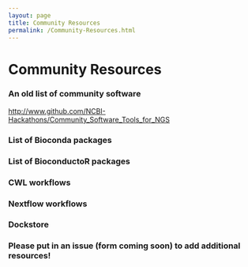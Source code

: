 ```yaml
---
layout: page
title: Community Resources
permalink: /Community-Resources.html
---
```


# Community Resources

### An old list of community software 

<a href="https://www.github.com/NCBI-Hackathons/Community_Software_Tools_for_NGS" target="_blank">http://www.github.com/NCBI-Hackathons/Community_Software_Tools_for_NGS</a>

### List of Bioconda packages

### List of BioconductoR packages

### CWL workflows 

### Nextflow workflows

### Dockstore

### Please put in an issue (form coming soon) to add additional resources!

